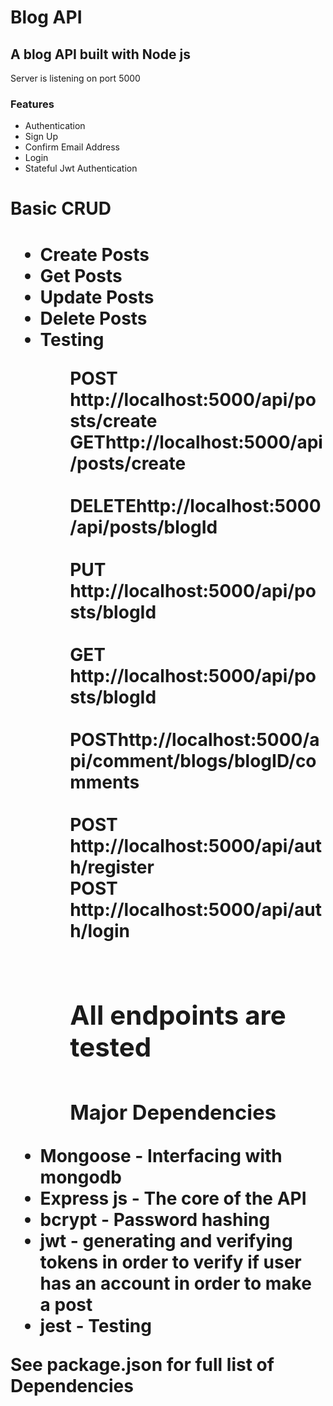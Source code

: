 <h1>Blog API</h1>

<h2>A blog API built with Node js</h2>
<p>Server is listening on port 5000</p>
<h3>Features</h3>
<ul>
<li>Authentication</li>
<li>Sign Up</li>
<li>Confirm Email Address</li>
<li>Login</li>
<li>Stateful Jwt Authentication</li>
</ul>
<h1>Basic CRUD<h1>
<ul>
<li>Create Posts</li>
<li>Get Posts</li>
<li>Update Posts</li>
<li>Delete Posts</li>
<li>Testing</li>
<ul>
<span><strong>POST  </strong></span><span>http://localhost:5000/api/posts/create</span><br>
<span><strong>GET</strong></span><span>http://localhost:5000/api/posts/create</span><br><br><span><strong>DELETE</strong></span><span>http://localhost:5000/api/posts/blogId</span><br><br>
<span><strong>PUT </strong></span><span>http://localhost:5000/api/posts/blogId</span><br><br>
<span> <strong>GET  </strong></span><span>http://localhost:5000/api/posts/blogId</span><br><br>
<span><strong>POST</strong></span><span>http://localhost:5000/api/comment/blogs/blogID/comments</span><br><br>
<span> <strong>POST  </strong></span><span>http://localhost:5000/api/auth/register</span><br>
<span><strong>POST </strong></span><span>http://localhost:5000/api/auth/login</span><br><br>

<h2>All endpoints are tested<h2>
<h3>Major Dependencies</h3>
</ul>
<li>Mongoose - Interfacing with mongodb</li>
<li>Express js - The core of the API</li>
<li>bcrypt - Password hashing</li>
<li>jwt - generating and verifying tokens in order to verify if user has an account in order to make a post</li>

<li>jest - Testing</li>
</ul>
See package.json for full list of Dependencies
